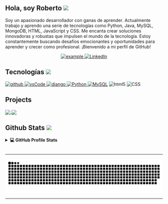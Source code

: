## Hola, soy Roberto <img src = "https://raw.githubusercontent.com/MartinHeinz/MartinHeinz/master/wave.gif" width = 30px> 

<p >Soy un apasionado desarrollador con ganas de aprender. Actualmente trabajo y aprendo una serie de tecnologías como Python, Java, MySQL, MongoDB, HTML, JavaScript y CSS. Me encanta crear soluciones innovadoras y robustas que impulsen el mundo de la tecnología. Estoy constantemente buscando desafíos emocionantes y oportunidades para aprender y crecer como profesional. ¡Bienvenido a mi perfil de GitHub!
</p>

<p align ="center">
  <a href="mailto:soyroberto2002@gmail.com?subject=Feedback%20From%20Github&body=Hola," target="_blank">
    <img src="https://img.shields.io/badge/Gmail-D14836?style=for-the-badge&logo=gmail&logoColor=white" alt="example"/>
  </a>
   <a href="https://www.linkedin.com/in/roberto-moreno-iglesias-096534258/" target="_blank">
    <img alt="LinkedIn" src="https://img.shields.io/badge/LinkedIn-0077B5?style=for-the-badge&logo=linkedin&logoColor=white">
  </a>  
  </p>

## Tecnologías <img src = "https://media2.giphy.com/media/QssGEmpkyEOhBCb7e1/giphy.gif?cid=ecf05e47a0n3gi1bfqntqmob8g9aid1oyj2wr3ds3mg700bl&rid=giphy.gif" width = 32px> 

<p >
 
  <a href="https://github.com/ELanza-48" target="_blank">
    <img src="https://img.shields.io/badge/github-181717.svg?style=for-the-badge&logo=github&logoColor=white" alt="github" />
  </a>
  <a href="https://code.visualstudio.com/" target="_blank">
    <img src="https://img.shields.io/badge/vscode-007ACC.svg?style=for-the-badge&logo=visualstudiocode&logoColor=white" alt="vsCode"/> 
  </a>
   <a href="https://www.djangoproject.com" target="_blank">
    <img src="https://img.shields.io/badge/Django-P?style=for-the-badge&logo=Django&color=%23FF7F50" alt="django"/> 
  </a>
   <a href="https://www.python.org" target="_blank">
    <img alt="Python" src="https://img.shields.io/badge/Python-3776AB?style=for-the-badge&logo=python&logoColor=white">
  </a>
  <a href="https://www.mysql.com/"><img alt="MySQL" src="https://img.shields.io/badge/Microsoft%20SQL%20Server-CC2927?style=for-the-badge&logo=microsoft%20sql%20server&logoColor=white"></a>
   </a>
   <a>
    <img alt="html5" src="https://img.shields.io/badge/Html5-P?style=for-the-badge&logo=html5&color=%23000000">
  </a>
  <a>
    <img src="https://img.shields.io/badge/CSS-P?style=for-the-badge&logo=css3&color=%2387CEFA" alt="CSS" />
  </a>
</p>

## Projects

<a href="https://github.com/Nneji123/Website-Blocker">

  <!-- Change the `github-readme-stats.anuraghazra1.vercel.app` to `github-readme-stats.vercel.app`  -->

  <img align="center" src="https://github-readme-stats.anuraghazra1.vercel.app/api/pin/?username=nneji123&repo=Website-Blocker&theme=tokyonight" />

</a>  

<a href="https://github.com/Nneji123/Alien-Shooter">

  <!-- Change the `github-readme-stats.anuraghazra1.vercel.app` to `github-readme-stats.vercel.app`  -->

  <img align="center" src="https://github-readme-stats.anuraghazra1.vercel.app/api/pin/?username=nneji123&repo=Alien-Shooter&theme=tokyonight" />

</a> 


## Github Stats <img src = "https://i.pinimg.com/originals/65/c4/f4/65c4f452571be1261e9c623f7da488ac.gif" width = 35px>


<details> 
  <summary><b>💻 GitHub Profile Stats</b></summary>
  <br/>
  <p align="center">
    <a href="https://github.com/anuraghazra/github-readme-stats"><img alt="Ifeanyi's Github Stats" src="https://github-readme-stats.vercel.app/api?username=nneji123&show_icons=true&count_private=true&theme=tokyonight" height="192px"/></a>
<br/>
  &nbsp;
	  <img src="https://github-readme-stats.vercel.app/api/top-langs?username=nneji123&show_icons=true&locale=en&layout=compact&theme=tokyonight" alt="nneji123" height="192px"/>
  <br/>
  </p>
</details>

<br/>

----

<p align="center">
  <img  src="https://raw.githubusercontent.com/Elanza-48/Elanza-48/main/resources/img/github-contribution-grid-snake.svg"
    alt="example" />
</p>

-----

